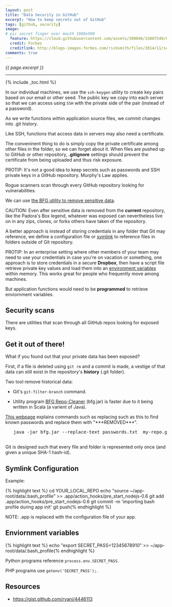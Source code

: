 ```yaml
---
layout: post
title: "Data Security in GitHub"
excerpt: "How to keep secrets out of GitHub"
tags: [github, security]
image:
# pic secret finger over mouth 1900x500
  feature: https://cloud.githubusercontent.com/assets/300046/15807549/645e9404-2b1e-11e6-8e19-2368c5578015.jpg
  credit: Forbes
  creditlink: http://blogs-images.forbes.com/ricksmith/files/2014/11/secret.png
comments: true
---
```

<i>{{ page.excerpt }}</i>
<hr />

{% include _toc.html %}

   <amp-img width="597" height="424" alt="github-secrets-v01 597x424"
layout="responsive" src="https://cloud.githubusercontent.com/assets/300046/15808748/f5163074-2b3c-11e6-869f-9ba50e00319d.jpg"></amp-img>

In our individual machines,
we use the `ssh-keygen` utility to create key pairs based on our email or other seed.
The public key we copy into each server so that we can access using `SSH` 
with the private side of the pair (instead of a password).

As we write functions within application source files, 
we commit changes into .git history.

Like SSH, functions that access data in servers may also need a certificate.

The conveninent thing to do is simply copy the private certificate among other files in the folder,
so we can forget about it.
When files are pushed up to GitHub or other repository,
<strong>.gitignore</strong> settings should prevent the certificate from being uploaded and thus risk exposure.

PROTIP: It's not a good idea to keep secrets such as passwords and 
SSH private keys in a GitHub repository. Murphy's Law applies.

Rogue scanners scan through every GitHub repository looking for vulnerabilities.

We can use <a href="#BFG">the BFG utility to remove sensitive data</a>.

CAUTION: Even after sensitive data is removed from the <strong>current</strong> repository,
like the Padora's Box legend,
whatever was exposed can nevertheless live on in any zips, clones, or forks 
others have taken of the repository.

A better approach is instead of storing credentials in any folder that Git may reference,
we define a configuration file or 
<a href="#Symlink">symlink</a> 
to reference files in folders outside of Git repository.

PROTIP: In an enterprise setting where other members of your team may need to use your credentials
in case you're on vacation or something,
one approach is to store credentials in a secure <strong>Dropbox</strong>,
then have a script file retrieve private key values and load them into an 
<a href="#EnvVars">environment variables</a> within memory.
This works great for people who frequently move among machines.

But application functions would need to be <strong>programmed</strong> to retrieve enviornment variables.


## Security scans #

There are utilities that scan through all GitHub repos looking for exposed keys.

<a name="BFG"></a>

## Get it out of there! #

What if you found out that your private data has been exposed?

First, if a file is deleted using `git rm` and a commit is made,
a vestige of that data can still exist in the repository's <strong>history</strong> (.git folder).

Two tool remove historical data:

   * Git's `git-filter-branch` command.

   * Utility program <a target="_blank" href="http://rtyley.github.io/bfg-repo-cleaner/">
   BFG Repo-Cleaner</a> 
   (bfg.jar) is faster due to it being written in Scala (a varient of Java).

<a target="_blank" href="https://help.github.com/articles/remove-sensitive-data/">
This webpage</a> explains commands such as replacing such as this to 
find known passwords and replace them with "***REMOVED***".

   <pre>
   java -jar bfg.jar --replace-text passwords.txt  my-repo.git
   </pre>

Git is designed such that every file and folder is represented only once (and given a unique SHA-1 hash-id).


<a name="Symlink"></a>

## Symlink Configuration #

Example:

{% highlight text %}
cd YOUR_LOCAL_REPO
echo "source ~/app-root/data/.bash_profile" >> .app/action_hooks/pre_start_nodejs-0.6
git add .app/action_hooks/pre_start_nodejs-0.6
git commit -m 'importing bash profile during app init'
git push{% endhighlight %}

   NOTE: .app is replaced with the configuration file of your app.

<a name="EnvVars"></a>

## Enviornment variables #

{% highlight text %}
echo "export SECRET_PASS=12345678910" >> ~/app-root/data/.bash_profile{% endhighlight %}

Python programs reference `process.env.SECRET_PASS`.

PHP programs use `getenv('SECRET_PASS');`.

## Resources 

* https://gist.github.com/ryanj/4446113


